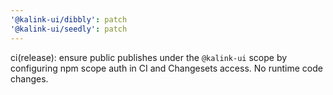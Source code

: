 ```yaml
---
'@kalink-ui/dibbly': patch
'@kalink-ui/seedly': patch
---
```


ci(release): ensure public publishes under the `@kalink-ui` scope by configuring npm scope auth in CI and Changesets access. No runtime code changes.

